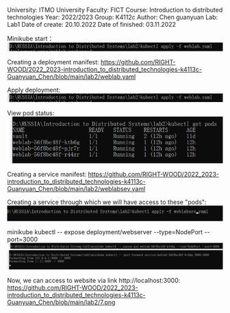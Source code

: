 University: ITMO University
Faculty: FICT
Course: Introduction to distributed technologies
Year: 2022/2023
Group: K4112c
Author: Chen guanyuan
Lab: Lab1
Date of create: 20.10.2022
Date of finished: 03.11.2022

Minikube start：
![Alt text](https://github.com/RIGHT-WOOD/2022_2023-introduction_to_distributed_technologies-k4113c-Guanyuan_Chen/blob/main/lab2/2.png)

Creating a deployment manifest:
https://github.com/RIGHT-WOOD/2022_2023-introduction_to_distributed_technologies-k4113c-Guanyuan_Chen/blob/main/lab2/weblab.yaml

Apply deployment:
![Alt text](https://github.com/RIGHT-WOOD/2022_2023-introduction_to_distributed_technologies-k4113c-Guanyuan_Chen/blob/main/lab2/2.png)

View pod status:
![Alt text](https://github.com/RIGHT-WOOD/2022_2023-introduction_to_distributed_technologies-k4113c-Guanyuan_Chen/blob/main/lab2/3.png)

Creating a service manifest:
https://github.com/RIGHT-WOOD/2022_2023-introduction_to_distributed_technologies-k4113c-Guanyuan_Chen/blob/main/lab2/weblabsev.yaml

Creating a service through which we will have access to these "pods":
![Alt text](https://github.com/RIGHT-WOOD/2022_2023-introduction_to_distributed_technologies-k4113c-Guanyuan_Chen/blob/main/lab2/4.png)

minikube kubectl -- expose deployment/webserver --type=NodePort --port=3000
![Alt text](https://github.com/RIGHT-WOOD/2022_2023-introduction_to_distributed_technologies-k4113c-Guanyuan_Chen/blob/main/lab2/4.5.png)
![Alt text](https://github.com/RIGHT-WOOD/2022_2023-introduction_to_distributed_technologies-k4113c-Guanyuan_Chen/blob/main/lab2/6.png)

Now, we can access to website via link http://localhost:3000:
https://github.com/RIGHT-WOOD/2022_2023-introduction_to_distributed_technologies-k4113c-Guanyuan_Chen/blob/main/lab2/7.png
